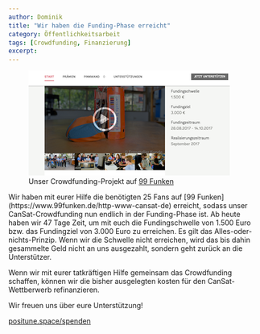 ```yaml
---
author: Dominik
title: "Wir haben die Funding-Phase erreicht"
category: Öffentlichkeitsarbeit
tags: [Crowdfunding, Finanzierung]
excerpt:
---
```

<figure class="align-right">
    <a href="/assets/images/2017-08-28_Funding-Phase.png"><img src="/assets/images/2017-08-28_Funding-Phase_400px.png" alt="Screenshot der Crowdfunding-Seite von PosiTUne Saxonia"></a>
    <figcaption>Unser Crowdfunding-Projekt auf <a href="https://www.99funken.de/http-www-cansat-de" title="Zum Crowdfunding">99 Funken</a></figcaption>
</figure>
Wir haben mit eurer Hilfe die benötigten 25 Fans auf [99 Funken](https://www.99funken.de/http-www-cansat-de) erreicht, sodass unser CanSat-Crowdfunding nun endlich in der Funding-Phase ist. Ab heute haben wir 47 Tage Zeit, um mit euch die Fundingschwelle von 1.500 Euro bzw. das Fundingziel von 3.000 Euro zu erreichen. Es gilt das Alles-oder-nichts-Prinzip. Wenn wir die Schwelle nicht erreichen, wird das bis dahin gesammelte Geld nicht an uns ausgezahlt, sondern geht zurück an die Unterstützer.

Wenn wir mit eurer tatkräftigen Hilfe gemeinsam das Crowdfunding schaffen, können wir die bisher ausgelegten kosten für den CanSat-Wettberwerb refinanzieren.

Wir freuen uns über eure Unterstützung!

<i class="fa fa-fw fa-external-link" aria-hidden="true"></i><a href="https://www.99funken.de/http-www-cansat-de" title="Jetzt unterstützen!">positune.space/spenden</a>

